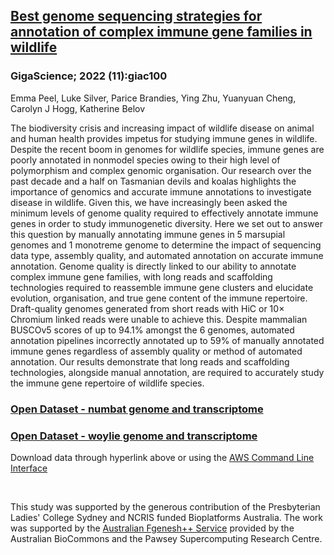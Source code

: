 ## [Best genome sequencing strategies for annotation of complex immune gene families in wildlife](https://doi.org/10.1093/gigascience/giac100)

### GigaScience; 2022 (11):giac100
Emma Peel, Luke Silver, Parice Brandies, Ying Zhu, Yuanyuan Cheng, Carolyn J Hogg, Katherine Belov

The biodiversity crisis and increasing impact of wildlife disease on animal and human health provides impetus for studying immune genes in wildlife. Despite the recent boom in genomes for wildlife species, immune genes are poorly annotated in nonmodel species owing to their high level of polymorphism and complex genomic organisation. Our research over the past decade and a half on Tasmanian devils and koalas highlights the importance of genomics and accurate immune annotations to investigate disease in wildlife. Given this, we have increasingly been asked the minimum levels of genome quality required to effectively annotate immune genes in order to study immunogenetic diversity. Here we set out to answer this question by manually annotating immune genes in 5 marsupial genomes and 1 monotreme genome to determine the impact of sequencing data type, assembly quality, and automated annotation on accurate immune annotation.
Genome quality is directly linked to our ability to annotate complex immune gene families, with long reads and scaffolding technologies required to reassemble immune gene clusters and elucidate evolution, organisation, and true gene content of the immune repertoire. Draft-quality genomes generated from short reads with HiC or 10× Chromium linked reads were unable to achieve this. Despite mammalian BUSCOv5 scores of up to 94.1% amongst the 6 genomes, automated annotation pipelines incorrectly annotated up to 59% of manually annotated immune genes regardless of assembly quality or method of automated annotation.
Our results demonstrate that long reads and scaffolding technologies, alongside manual annotation, are required to accurately study the immune gene repertoire of wildlife species.

### [Open Dataset - numbat genome and transcriptome](../species/Myrmecobius_fasciatus.md)
### [Open Dataset - woylie genome and transcriptome](../species/Bettongia_penicillata_ogilbyi.md)

Download data through hyperlink above or using the [AWS Command Line Interface](https://docs.aws.amazon.com/cli/latest/userguide/cli-chap-install.html)
  
<br>

This study was supported by the generous contribution of the Presbyterian Ladies' College Sydney and NCRIS funded Bioplatforms Australia. The work was supported by the [Australian Fgenesh++ Service](https://www.biocommons.org.au/fgenesh-plus-plus) provided by the Australian BioCommons and the Pawsey Supercomputing Research Centre.
